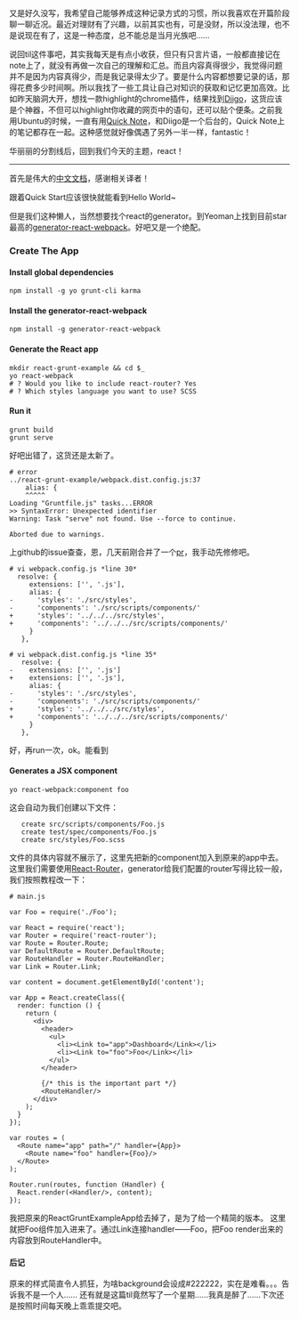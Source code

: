 又是好久没写，我希望自己能够养成这种记录方式的习惯，所以我喜欢在开篇阶段聊一聊近况。最近对理财有了兴趣，以前其实也有，可是没财，所以没法理，也不是说现在有了，这是一种态度，总不能总是当月光族吧……

说回til这件事吧，其实我每天是有点小收获，但只有只言片语，一般都直接记在note上了，就没有再做一次自己的理解和汇总。而且内容真得很少，我觉得问题并不是因为内容真得少，而是我记录得太少了。要是什么内容都想要记录的话，那得花费多少时间啊。所以我找了一些工具让自己对知识的获取和记忆更加高效。比如昨天脑洞大开，想找一款highlight的chrome插件，结果找到[Diigo](https://chrome.google.com/webstore/detail/diigo-web-collector-captu)，这货应该是个神器，不但可以highlight你收藏的网页中的语句，还可以贴个便条。之前我用Ubuntu的时候，一直有用[Quick Note](https://chrome.google.com/webstore/detail/quick-note)，和Diigo是一个后台的，Quick Note上的笔记都存在一起。这种感觉就好像偶遇了另外一半一样，fantastic！

华丽丽的分割线后，回到我们今天的主题，react！

-----

首先是伟大的[中文文档](http://115.29.248.36/react/docs/getting-started.html)，感谢相关译者！

跟着Quick Start应该很快就能看到Hello World~

但是我们这种懒人，当然想要找个react的generator。到Yeoman上找到目前star最高的[generator-react-webpack](https://github.com/newtriks/generator-react-webpack)。好吧又是一个绝配。

### Create The App

#### Install global dependencies
```
npm install -g yo grunt-cli karma
```
#### Install the generator-react-webpack
```
npm install -g generator-react-webpack
```
#### Generate the React app
```
mkdir react-grunt-example && cd $_
yo react-webpack
# ? Would you like to include react-router? Yes
# ? Which styles language you want to use? SCSS
```
#### Run it
```
grunt build
grunt serve
```
好吧出错了，这货还是太新了。
```
# error
../react-grunt-example/webpack.dist.config.js:37
    alias: {
    ^^^^^
Loading "Gruntfile.js" tasks...ERROR
>> SyntaxError: Unexpected identifier
Warning: Task "serve" not found. Use --force to continue.

Aborted due to warnings.
```
上github的issue查查，恩，几天前刚合并了一个[pr](https://github.com/newtriks/generator-react-webpack/pull/65)，我手动先修修吧。
```
# vi webpack.config.js *line 30*
  resolve: {
     extensions: ['', '.js'],
     alias: {
-      'styles': './src/styles',
-      'components': './src/scripts/components/'
+      'styles': '../../../src/styles',
+      'components': '../../../src/scripts/components/'
     }
   },

# vi webpack.dist.config.js *line 35*
   resolve: {
-    extensions: ['', '.js']
+    extensions: ['', '.js'],
     alias: {
-      'styles': './src/styles',
-      'components': './src/scripts/components/'
+      'styles': '../../../src/styles',
+      'components': '../../../src/scripts/components/'
     }
   },
```
好，再run一次，ok。能看到
#### Generates a JSX component
```
yo react-webpack:component foo
```
这会自动为我们创建以下文件：
```
   create src/scripts/components/Foo.js
   create test/spec/components/Foo.js
   create src/styles/Foo.scss
```
文件的具体内容就不展示了，这里先把新的component加入到原来的app中去。
这里我们需要使用[React-Router](https://github.com/rackt/react-router/blob/master/docs/guides/overview.md)，generator给我们配置的router写得比较一般，我们按照教程改一下：
```
# main.js

var Foo = require('./Foo');

var React = require('react');
var Router = require('react-router');
var Route = Router.Route;
var DefaultRoute = Router.DefaultRoute;
var RouteHandler = Router.RouteHandler;
var Link = Router.Link;

var content = document.getElementById('content');

var App = React.createClass({
  render: function () {
    return (
      <div>
        <header>
          <ul>
            <li><Link to="app">Dashboard</Link></li>
            <li><Link to="foo">Foo</Link></li>
          </ul>
        </header>

        {/* this is the important part */}
        <RouteHandler/>
      </div>
    );
  }
});

var routes = (
  <Route name="app" path="/" handler={App}>
    <Route name="foo" handler={Foo}/>
  </Route>
);

Router.run(routes, function (Handler) {
  React.render(<Handler/>, content);
});
```
我把原来的ReactGruntExampleApp给去掉了，是为了给一个精简的版本。
这里就把Foo组件加入进来了。通过Link连接handler——Foo，把Foo render出来的内容放到RouteHandler中。
#### 后记
原来的样式简直令人抓狂，为啥background会设成#222222，实在是难看。。。告诉我不是一个人……
还有就是这篇til竟然写了一个星期……我真是醉了……下次还是按照时间每天晚上乖乖提交吧。
